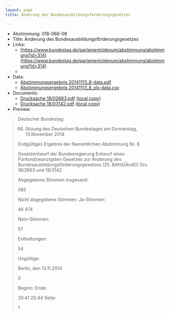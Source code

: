 ```yaml
---
layout: page
title: Änderung des Bundesausbildungsförderungsgesetzes

---
```


* Abstimmung: 018-066-08
* Title: Änderung des Bundesausbildungsförderungsgesetzes
* Links: 
    * [https://www.bundestag.de/parlament/plenum/abstimmung/abstimmung?id=314](https://www.bundestag.de/parlament/plenum/abstimmung/abstimmung?id=314)
    * 
* Data: 
    * [Abstimmungsergebnis 20141113_8-data.pdf](/abstimmungsliste/20141113_8-data.pdf)
    * [Abstimmungsergebnis 20141113_8_xls-data.csv](/abstimmungsliste/analyses/20141113_8_xls-data.csv)
* Documents: 
    * [Drucksache 18/02663.pdf](http://dip21.bundestag.de/dip21/btd/18/026/1802663.pdf) ([local copy](/abstimmungsdaten/018-066-08/1802663.pdf))
    * [Drucksache 18/03142.pdf](http://dip21.bundestag.de/dip21/btd/18/031/1803142.pdf) ([local copy](/abstimmungsdaten/018-066-08/1803142.pdf))
* Preview: 
> Deutscher Bundestag
> 
> 66. Sitzung des Deutschen Bundestages
> am Donnerstag, 13.November 2014
> 
> Endgültiges Ergebnis der Namentlichen Abstimmung Nr. 8
> 
> Gesetzentwurf der Bundesregierung
> Entwurf eines Fünfundzwanzigsten Gesetzes zur Änderung des
> Bundesausbildungsförderungsgesetzes (25. BAföGÄndG)
> Drs. 18/2663 und 18/3142
> 
> Abgegebene Stimmen insgesamt:
> 
> 585
> 
> Nicht abgegebene Stimmen:
> Ja-Stimmen:
> 
> 46
> 474
> 
> Nein-Stimmen:
> 
> 57
> 
> Enthaltungen:
> 
> 54
> 
> Ungültige:
> 
> Berlin, den 13.11.2014
> 
> 0
> 
> Beginn:
> Ende:
> 
> 20:41
> 20:44
> Seite:
> 
> 1
> 
> 
